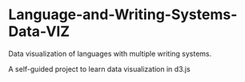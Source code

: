 # Language-and-Writing-Systems-Data-VIZ

Data visualization of languages with multiple writing systems.


A self-guided project to learn data visualization in d3.js
